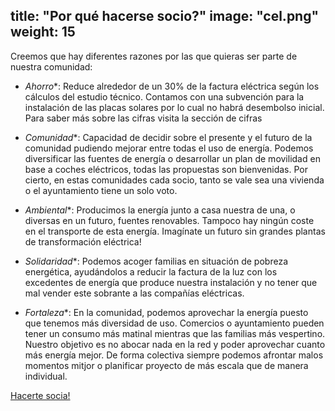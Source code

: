 title: "Por qué hacerse socio?"
image: "cel.png"
weight: 15
---

Creemos que hay diferentes razones por las que quieras ser parte de nuestra comunidad:

- *Ahorro**: Reduce alrededor de un 30% de la factura eléctrica según los cálculos del estudio técnico. Contamos con una subvención para la instalación de las placas solares por lo cual no habrá desembolso inicial. Para saber más sobre las cifras visita la sección de cifras

- *Comunidad**: Capacidad de decidir sobre el presente y el futuro de la comunidad pudiendo mejorar entre todas el uso de energía. Podemos diversificar las fuentes de energía o desarrollar un plan de movilidad en base a coches eléctricos, todas las propuestas son bienvenidas. Por cierto, en estas comunidades cada socio, tanto se vale sea una vivienda o el ayuntamiento tiene un solo voto.

- *Ambiental**: Producimos la energía junto a casa nuestra de una, o diversas en un futuro, fuentes renovables. Tampoco hay ningún coste en el transporte de esta energía. Imagínate un futuro sin grandes plantas de transformación eléctrica!

- *Solidaridad**: Podemos acoger familias en situación de pobreza energética, ayudándolos a reducir la factura de la luz con los excedentes de energía que produce nuestra instalación y no tener que mal vender este sobrante a las compañías eléctricas.

- *Fortaleza**: En la comunidad, podemos aprovechar la energía puesto que tenemos más diversidad de uso. Comercios o ayuntamiento pueden tener un consumo más matinal mientras que las familias más vespertino. Nuestro objetivo es no abocar nada en la red y poder aprovechar cuanto más energía mejor. De forma colectiva siempre podemos afrontar malos momentos mitjor o planificar proyecto de más escala que de manera individual.

[Hacerte socia!](https://rvug190d677.typeform.com/to/n8sbaoy5)